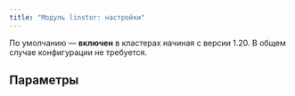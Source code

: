 ```yaml
---
title: "Модуль linstor: настройки"
---
```


По умолчанию — **включен** в кластерах начиная с версии 1.20. В общем случае конфигурации не требуется.

## Параметры

<!-- SCHEMA -->
